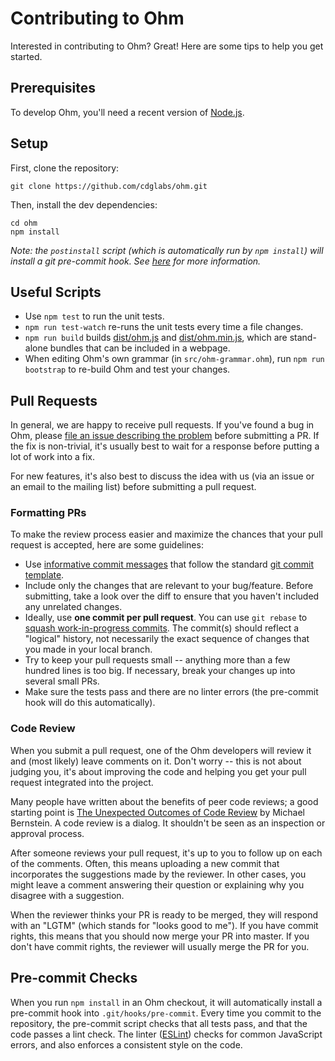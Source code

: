 # Contributing to Ohm

Interested in contributing to Ohm? Great! Here are some tips to help you get
started.

## Prerequisites

To develop Ohm, you'll need a recent version of [Node.js](https://nodejs.org).

## Setup

First, clone the repository:

    git clone https://github.com/cdglabs/ohm.git

Then, install the dev dependencies:

    cd ohm
    npm install

_Note: the `postinstall` script (which is automatically run by `npm install`)
will install a git pre-commit hook. See [here](#pre-commit-checks) for more
information._

## Useful Scripts

* Use `npm test` to run the unit tests.
* `npm run test-watch` re-runs the unit tests every time a file changes.
* `npm run build` builds [dist/ohm.js](./dist/ohm.js) and [dist/ohm.min.js](./dist/ohm.min.js),
  which are stand-alone bundles that can be included in a webpage.
* When editing Ohm's own grammar (in `src/ohm-grammar.ohm`), run
  `npm run bootstrap` to re-build Ohm and test your changes.

## Pull Requests

In general, we are happy to receive pull requests. If you've found a bug in
Ohm, please [file an issue describing the problem](https://github.com/cdglabs/ohm/issues)
before submitting a PR. If the fix is non-trivial, it's usually best to wait
for a response before putting a lot of work into a fix.

For new features, it's also best to discuss the idea with us (via an issue or
an email to the mailing list) before submitting a pull request.

### Formatting PRs

To make the review process easier and maximize the chances that your pull
request is accepted, here are some guidelines:

- Use [informative commit messages](http://chris.beams.io/posts/git-commit/)
  that follow the standard [git commit template](http://tbaggery.com/2008/04/19/a-note-about-git-commit-messages.html).
- Include only the changes that are relevant to your bug/feature. Before
  submitting, take a look over the diff to ensure that you haven't included
  any unrelated changes.
- Ideally, use **one commit per pull request**. You can use `git rebase` to
  [squash work-in-progress commits](http://gitready.com/advanced/2009/02/10/squashing-commits-with-rebase.html).
  The commit(s) should reflect a "logical" history, not necessarily the exact
  sequence of changes that you made in your local branch.
- Try to keep your pull requests small -- anything more than a few hundred lines
  is too big. If necessary, break your changes up into several small PRs.
- Make sure the tests pass and there are no linter errors (the pre-commit hook
  will do this automatically).

### Code Review

When you submit a pull request, one of the Ohm developers will review it and
(most likely) leave comments on it. Don't worry -- this is not about judging
you, it's about improving the code and helping you get your pull request
integrated into the project.

Many people have written about the benefits of peer code reviews; a good
starting point is [The Unexpected Outcomes of Code Review](http://blog.codeclimate.com/blog/2013/10/09/unexpected-outcomes-of-code-reviews/)
by Michael Bernstein. A code review is a dialog. It shouldn't be seen as an
inspection or approval process.

After someone reviews your pull request, it's up to you to follow up on each
of the comments. Often, this means uploading a new commit that incorporates
the suggestions made by the reviewer. In other cases, you might leave a
comment answering their question or explaining why you disagree with a
suggestion.

When the reviewer thinks your PR is ready to be merged, they will respond
with an "LGTM" (which stands for "looks good to me"). If you have commit
rights, this means that you should now merge your PR into master. If you don't
have commit rights, the reviewer will usually merge the PR for you.

## Pre-commit Checks

When you run `npm install` in an Ohm checkout, it will automatically install
a pre-commit hook into `.git/hooks/pre-commit`. Every time you commit to the
repository, the pre-commit script checks that all tests pass, and that the
code passes a lint check. The linter ([ESLint](http://eslint.org/)) checks for
common JavaScript errors, and also enforces a consistent style on the code.
